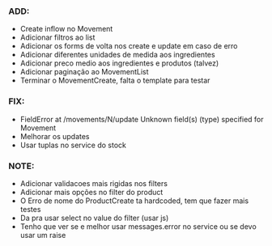 ### ADD:

- Create inflow no Movement
- Adicionar filtros ao list
- Adicionar os forms de volta nos create e update em caso de erro
- Adicionar diferentes unidades de medida aos ingredientes
- Adicionar preco medio aos ingredientes e produtos (talvez)
- Adicionar paginação ao MovementList
- Terminar o MovementCreate, falta o template para testar

### FIX:

- FieldError at /movements/N/update Unknown field(s) (type) specified for Movement
- Melhorar os updates
- Usar tuplas no service do stock

### NOTE:

- Adicionar validacoes mais rigidas nos filters
- Adicionar mais opções no filter do product
- O Erro de nome do ProductCreate ta hardcoded, tem que fazer mais testes
- Da pra usar select no value do filter (usar js)
- Tenho que ver se e melhor usar messages.error no service ou se devo usar um raise
